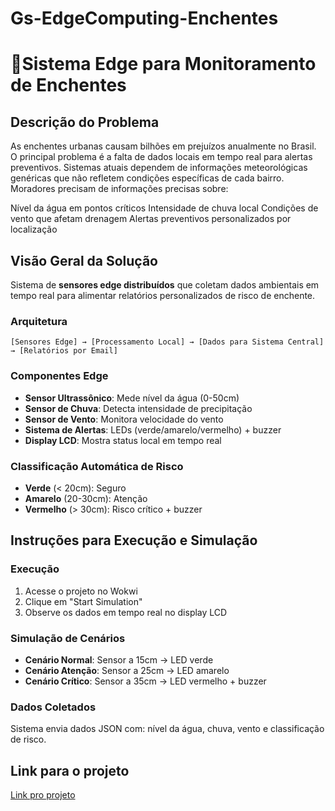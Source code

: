# Gs-EdgeComputing-Enchentes
# 🌊Sistema Edge para Monitoramento de Enchentes

## Descrição do Problema

As enchentes urbanas causam bilhões em prejuízos anualmente no Brasil. O principal problema é a falta de dados locais em tempo real para alertas preventivos. Sistemas atuais dependem de informações meteorológicas genéricas que não refletem condições específicas de cada bairro.
Moradores precisam de informações precisas sobre:

Nível da água em pontos críticos
Intensidade de chuva local
Condições de vento que afetam drenagem
Alertas preventivos personalizados por localização

## Visão Geral da Solução

Sistema de **sensores edge distribuídos** que coletam dados ambientais em tempo real para alimentar relatórios personalizados de risco de enchente.

### Arquitetura
```
[Sensores Edge] → [Processamento Local] → [Dados para Sistema Central] → [Relatórios por Email]
```

### Componentes Edge
- **Sensor Ultrassônico**: Mede nível da água (0-50cm)
- **Sensor de Chuva**: Detecta intensidade de precipitação
- **Sensor de Vento**: Monitora velocidade do vento
- **Sistema de Alertas**: LEDs (verde/amarelo/vermelho) + buzzer
- **Display LCD**: Mostra status local em tempo real

### Classificação Automática de Risco
- **Verde** (< 20cm): Seguro
- **Amarelo** (20-30cm): Atenção  
- **Vermelho** (> 30cm): Risco crítico + buzzer

## Instruções para Execução e Simulação

### Execução
1. Acesse o projeto no Wokwi
2. Clique em "Start Simulation"
3. Observe os dados em tempo real no display LCD

### Simulação de Cenários
- **Cenário Normal**: Sensor a 15cm → LED verde
- **Cenário Atenção**: Sensor a 25cm → LED amarelo  
- **Cenário Crítico**: Sensor a 35cm → LED vermelho + buzzer

### Dados Coletados
Sistema envia dados JSON com: nível da água, chuva, vento e classificação de risco.

## Link para o projeto
<a href="https://wokwi.com/projects/432227297319419905">Link pro projeto</a> 
